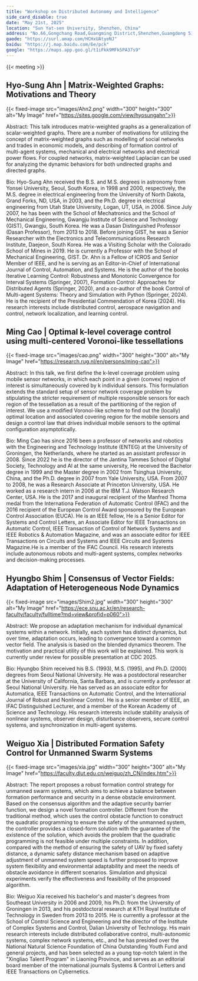 ```yaml
---
title: "Workshop on Distributed Autonomy and Intelligence"
side_card_disable: true
date: "May 21st, 2025"
location: "Sun Yat-sen University, Shenzhen, China"
address: "No.66,Gongchang Road,Guangming District,Shenzhen,Guangdong 518107,P.R.China"
gaode: "https://surl.amap.com/HCHxUAtyeNJ"
baidu: "https://j.map.baidu.com/6e/pck"
google: "https://maps.app.goo.gl/t1iFkk9MFk5PA37s9"
---
```


{{< meeting >}}

## Hyo-Sung Ahn | Matrix-Weighted Graphs: Motivations and Theory 

{{< fixed-image src="images/Ahn2.png" width="300" height="300" alt="My Image" href="https://sites.google.com/view/hyosungahn">}}

Abstract:
This talk introduces matrix-weighted graphs as a generalization of scalar-weighted graphs. There are a number of motivations for utilizing the concept of matrix-weighted graphs such as modelling of social networks and trades in economic models, and describing of formation control of multi-agent systems, mechanical and electrical networks and electrical power flows. For coupled networks, matrix-weighted Laplacian can be used for analyzing the dynamic behaviors for both undirected graphs and directed graphs.

Bio:
Hyo-Sung Ahn received the B.S. and M.S. degrees in astronomy from Yonsei University, Seoul, South Korea, in 1998 and 2000, respectively, the M.S. degree in electrical engineering from the University of North Dakota, Grand Forks, ND, USA, in 2003, and the Ph.D. degree in electrical engineering from Utah State University, Logan, UT, USA, in 2006. Since July 2007, he has been with the School of Mechatronics and the School of Mechanical Engineering, Gwangju Institute of Science and Technology (GIST), Gwangju, South Korea. He was a Dasan Distinguished Professor (Dasan Professor), from 2013 to 2018. Before joining GIST, he was a Senior Researcher with the Electronics and Telecommunications Research Institute, Daejeon, South Korea. He was a Visiting Scholar with the Colorado School of Mines in 2019. He is currently a Professor with the School of Mechanical Engineering, GIST. Dr. Ahn is a Fellow of ICROS and Senior Member of IEEE, and he is serving as an Editor-in-Chief of International Journal of Control, Automation, and Systems. He is the author of the books Iterative Learning Control: Robustness and Monotonic Convergence for Interval Systems (Springer, 2007), Formation Control: Approaches for Distributed Agents (Springer, 2020), and a co-author of the book Control of Multi-agent Systems: Theory and Simulation with Python (Springer, 2024). He is the recipient of the Presidential Commendation of Korea (2024). His research interests include distributed control, aerospace navigation and control, network localization, and learning control.

## Ming Cao | Optimal k-level coverage control using multi-centered Voronoi-like tessellations

{{< fixed-image src="images/cao.png" width="300" height="300" alt="My Image" href="https://research.rug.nl/en/persons/ming-cao">}}

Abstract:
In this talk, we first define the k-level coverage problem using mobile sensor networks, in which each point in a given (convex) region of interest is simultaneously covered by k individual sensors. This formulation extends the standard setup of sensor network coverage problem by stipulating the stricter requirement of multiple responsible sensors for each region of the tessellation as a result of the partitioning of the region of interest. We use a modified Voronoi-like scheme to find out the (locally) optimal location and associated covering region for the mobile sensors and design a control law that drives individual mobile sensors to the optimal configuration asymptotically.

Bio:
Ming Cao has since 2016 been a professor of networks and robotics with the Engineering and Technology Institute (ENTEG) at the University of Groningen, the Netherlands, where he started as an assistant professor in 2008. Since 2022 he is the director of the Jantina Tammes School of Digital Society, Technology and Al at the same university, He received the Bachelor degree in 1999 and the Master degree in 2002 from Tsinghua University, China, and the Ph.D. degree in 2007 from Yale University, USA. From 2007 to 2008, he was a Research Associate at Princeton University, USA. He worked as a research intern in 2006 at the IBM T.J. Watson Research Center, USA. He is the 2017 and inaugural recipient of the Manfred Thoma medal from the Internationa Federation of Automatic Control (IFAC) and the 2016 recipient of the European Control Award sponsored by the European Control Association (EUCA). He is an IEEE fellow, He is a Senior Editor for Systems and Control Letters, an Associate Editor for IEEE Transactions on Automatic Control, IEEE Transaction of Control of Network Systems and IEEE Robotics & Automation Magazine, and was an associate editor for IEEE Transactions on Circuits and Systems and lEEE Circuits and Systems Magazine.He is a member of the lFAC Council. His research interests include autonomous robots and multi-agent systems, complex networks and decision-making processes.



## Hyungbo Shim | Consensus of Vector Fields: Adaptation of Heterogeneous Node Dynamics

{{< fixed-image src="images/Shim2.jpg" width="300" height="300" alt="My Image" href="https://ece.snu.ac.kr/en/research-faculty/faculty/fulltime?md=view&profid=p060">}}

Abstract:
We propose an adaptation mechanism for individual dynamical systems within a network. Initially, each system has distinct dynamics, but over time, adaptation occurs, leading to convergence toward a common vector field. The analysis is based on the blended dynamics theorem. The motivation and practical utility of this work will be explained. This work is currently under review for possible presentation at CDC 2025.

Bio:
Hyungbo Shim received his B.S. (1993), M.S. (1995), and Ph.D. (2000) degrees from Seoul National University. He was a postdoctoral researcher at the University of California, Santa Barbara, and is currently a professor at Seoul National University. He has served as an associate editor for Automatica, IEEE Transactions on Automatic Control, and the International Journal of Robust and Nonlinear Control. He is a senior member of IEEE, an IFAC Distinguished Lecturer, and a member of the Korean Academy of Science and Technology. His research interests include stability analysis of nonlinear systems, observer design, disturbance observers, secure control systems, and synchronization in multi-agent systems.



## Weiguo Xia | Distributed Formation Safety Control for Unmanned Swarm Systems

{{< fixed-image src="images/xia.jpg" width="300" height="300" alt="My Image" href="https://faculty.dlut.edu.cn/weiguo/zh_CN/index.htm">}}

Abstract:
The report proposes a robust formation control strategy for unmanned swarm systems, which aims to achieve a balance between formation performance and security in a dense obstacle environment. Based on the consensus algorithm and the adaptive security barrier function, we design a novel formation controller. Different from the traditional method, which uses the control obstacle function to construct the quadratic programming to ensure the safety of the unmanned system, the controller provides a closed-form solution with the guarantee of the existence of the solution, which avoids the problem that the quadratic programming is not feasible under multiple constraints. In addition, compared with the method of ensuring the safety of UAV by fixed safety distance, a dynamic safety distance mechanism based on adaptive adjustment of unmanned system speed is further proposed to improve system flexibility and environmental adaptability and meet the needs of obstacle avoidance in different scenarios. Simulation and physical experiments verify the effectiveness and feasibility of the proposed algorithm.

Bio:
Weiguo Xia received his bachelor's and master's degrees from Southeast University in 2006 and 2009, his Ph.D. from the University of Groningen in 2013, and his postdoctoral research at KTH Royal Institute of Technology in Sweden from 2013 to 2015. He is currently a professor at the School of Control Science and Engineering and the director of the Institute of Complex Systems and Control, Dalian University of Technology. His main research interests include distributed collaborative control, multi-autonomic systems, complex network systems, etc., and he has presided over the National Natural Science Foundation of China Outstanding Youth Fund and general projects, and has been selected as a young top-notch talent in the "Xingliao Talent Program" in Liaoning Province, and serves as an editorial board member of the international journals Systems & Control Letters and IEEE Transactions on Cybernetics.

 








